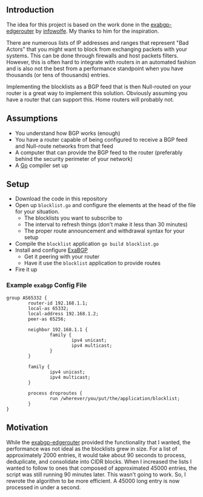 ## Introduction

The idea for this project is based on the work done in the [exabgp-edgerouter](https://github.com/infowolfe/exabgp-edgerouter) by [infowolfe](https://github.com/infowolfe). My thanks to him for the inspiration.

There are numerous lists of IP addresses and ranges that represent "Bad Actors" that you might want to block from exchanging packets with your systems. This can be done through firewalls and host packets filters. However, this is often hard to integrate with routers in an automated fashion and is also not the best from a performance standpoint when you have thousands (or tens of thousands) entries.

Implementing the blocklists as a BGP feed that is then Null-routed on your router is a great way to implement this solution. Obviously assuming you have a router that can support this. Home routers will probably not. 

## Assumptions

* You understand how BGP works (enough)
* You have a router capable of being configured to receive a BGP feed and Null-route networks from that feed
* A computer that can provide the BGP feed to the router (preferably behind the security perimeter of your network)
* A [Go](https://golang.org) compiler set up 

## Setup

* Download the code in this repository
* Open up `blocklist.go` and configure the elements at the head of the file for your situation.
  * The blocklists you want to subscribe to
  * The interval to refresh things (don't make it less than 30 minutes)
  * The proper route announcement and withdrawal syntax for your setup
* Compile the `blocklist` application `go build blocklist.go`
* Install and configure [ExaBGP](https://github.com/Exa-Networks/exabgp)
  * Get it peering with your router
  * Have it use the `blocklist` application to provide routes
* Fire it up

### Example `exabgp` Config File

```
group AS65332 {
        router-id 192.168.1.1;
        local-as 65332;
        local-address 192.168.1.2;
        peer-as 65256;

        neighbor 192.168.1.1 {
                family {
                        ipv4 unicast;
                        ipv4 multicast;
                }
        }

        family {
                ipv4 unicast;
                ipv4 multicast;
        }

        process droproutes {
                run /wherever/you/put/the/application/blocklist;
        }
}
```

## Motivation

While the [exabgp-edgerouter](https://github.com/infowolfe/exabgp-edgerouter) provided the functionality that I wanted, the performance was not ideal as the blocklists grew in size. For a list of approximately 2000 entries, it would take about 90 seconds to process, deduplicate, and consolidate into CIDR blocks. When I increased the lists I wanted to follow to ones that composed of approximated 45000 entries, the script was still running 90 minutes later. This wasn't going to work. So, I rewrote the algorithm to be more efficient. A 45000 long entry is now processed in under a second.
